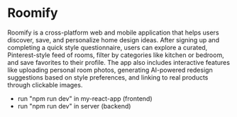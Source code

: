 # Roomify

Roomify is a cross-platform web and mobile application that helps users discover, save, and personalize home design ideas. After signing up and completing a quick style questionnaire, users can explore a curated, Pinterest-style feed of rooms, filter by categories like kitchen or bedroom, and save favorites to their profile. The app also includes interactive features like uploading personal room photos, generating AI-powered redesign suggestions based on style preferences, and linking to real products through clickable images.


-  run "npm run dev" in my-react-app (frontend)
-  run "npm run dev" in server (backend)

